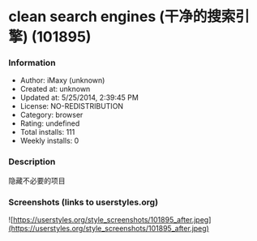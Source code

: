 # clean search engines (干净的搜索引擎) (101895)

### Information
- Author: iMaxy (unknown)
- Created at: unknown
- Updated at: 5/25/2014, 2:39:45 PM
- License: NO-REDISTRIBUTION
- Category: browser
- Rating: undefined
- Total installs: 111
- Weekly installs: 0


### Description
隐藏不必要的项目


### Screenshots (links to userstyles.org)
![https://userstyles.org/style_screenshots/101895_after.jpeg](https://userstyles.org/style_screenshots/101895_after.jpeg)


